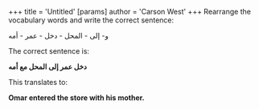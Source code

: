 +++
 title = 'Untitled'
[params]
	author = 'Carson West'
+++
Rearrange the vocabulary words and write the correct sentence: 

و- إلى - المحل - دخل - عمر - أمه


The correct sentence is:

**دخل عمر إلى المحل مع أمه**

This translates to:

**Omar entered the store with his mother.** 
